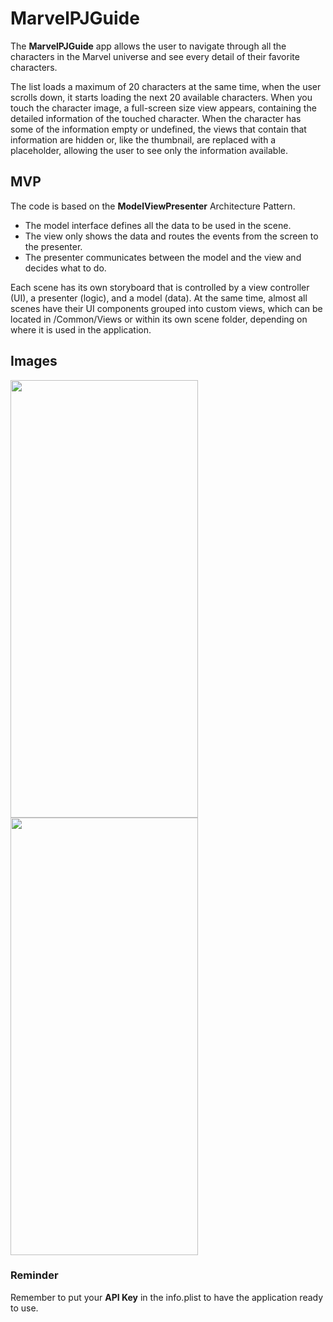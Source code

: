 # MarvelPJGuide
The **MarvelPJGuide** app allows the user to navigate through all the characters in the Marvel universe and see every detail of their favorite characters.

The list loads a maximum of 20 characters at the same time, when the user scrolls down, it starts loading the next 20 available characters.
When you touch the character image, a full-screen size view appears, containing the detailed information of the touched character.
When the character has some of the information empty or undefined, the views that contain that information are hidden or, like the thumbnail, are replaced with a placeholder, allowing the user to see only the information available.

## MVP
The code is based on the **Model****View****Presenter** Architecture Pattern.
- The model interface defines all the data to be used in the scene.
- The view only shows the data and routes the events from the screen to the presenter.
- The presenter communicates between the model and the view and decides what to do. 

Each scene has its own storyboard that is controlled by a view controller (UI), a presenter (logic), and a model (data). At the same time, almost all scenes have their UI components grouped into custom views, which can be located in /Common/Views or within its own scene folder, depending on where it is used in the application. 


## Images
<img src="https://user-images.githubusercontent.com/32483817/122318461-5e6bf000-cf1f-11eb-96a5-0eec733230f9.png" width="300" height="700">  <img src="https://user-images.githubusercontent.com/32483817/122318472-63c93a80-cf1f-11eb-8482-af6554169f10.png" width="300" height="700">

### Reminder
Remember to put your **API Key** in the info.plist to have the application ready to use. 
